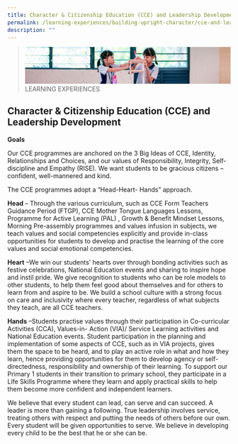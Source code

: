 ```yaml
---
title: Character & Citizenship Education (CCE) and Leadership Development
permalink: /learning-experiences/building-upright-character/cce-and-leadership-development/
description: ""
---
```

>![](/images/Learning%20Experiences/learning-experiences_banner.jpg)
>LEARNING EXPERIENCES


## Character & Citizenship Education (CCE) and Leadership Development


**Goals**

  

Our CCE programmes are anchored on the 3 Big Ideas of CCE, Identity,
Relationships and Choices, and our values of Responsibility, Integrity, Self-discipline and Empathy (RISE). We want students to be gracious citizens – confident, well-mannered and kind.

The CCE programmes adopt a “Head-Heart- Hands” approach.

**Head** – Through the various curriculum, such as CCE Form Teachers Guidance Period (FTGP), CCE Mother Tongue Languages Lessons, Programme for Active Learning (PAL) , Growth &amp; Benefit Mindset Lessons, Morning Pre-assembly programmes and values infusion in subjects, we teach values and social competencies explicitly and provide in-class opportunities for students to develop and practise the learning of the core values and social emotional competencies.

**Heart** –We win our students’ hearts over through bonding activities such as festive celebrations, National Education events and sharing to inspire hope and instil pride. We give recognition to students who can be role models to other students, to help them feel good about themselves and for others to learn from and aspire to be.
We build a school culture with a strong focus on care and inclusivity where every teacher, regardless of what subjects they teach, are all CCE teachers.

**Hands** –Students practise values through their participation in Co-curricular Activities (CCA), Values-in- Action (VIA)/ Service Learning activities and National Education events. Student participation in the planning and implementation of some aspects of CCE, such as in VIA projects, gives them the space to be heard, and to play an active role in what and how they learn, hence providing opportunities for them to develop agency or self-directedness, responsibility and ownership of their learning. To support our Primary 1 students in their transition to primary school, they participate in a Life Skills Programme where they learn and apply practical skills to help them become more confident and independent learners.

We believe that every student can lead, can serve and can succeed. A leader is more than gaining a following. True leadership involves service, treating others with respect and putting the needs of others before our own. Every student will be given opportunities to serve. We believe in developing every child to be the best that he or she can be.